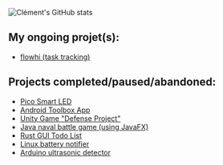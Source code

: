 ![Clément's GitHub stats](https://github-readme-stats.vercel.app/api?username=clempera&count_private=true&show_icons=true&theme=gruvbox)

## My ongoing projet(s):
- [flowhi (task tracking)](https://github.com/ClemPera/flowhi)

## Projects completed/paused/abandoned: 
- [Pico Smart LED](https://github.com/ClemPera/pico_smart_led)
- [Android Toolbox App](https://github.com/ClemPera/TTime)
- [Unity Game "Defense Project" ](https://github.com/ClemPera/Defense-project)
- [Java naval battle game (using JavaFX)](https://github.com/ClemPera/BatailleNavale-JavaFx)
- [Rust GUI Todo List](https://github.com/ClemPera/Simple-Todo-List-GUI)
- [Linux battery notifier](https://github.com/ClemPera/Battery-life-saver-Linux-X-80-20-Or-40)
- [Arduino ultrasonic detector](https://github.com/ClemPera/Arduino-ultrasonic-led)

<!--
**ClemPera/clempera** is a ✨ _special_ ✨ repository because its `README.md` (this file) appears on your GitHub profile.

Here are some ideas to get you started:

- 🔭 I’m currently working on ...
- 🌱 I’m currently learning ...
- 👯 I’m looking to collaborate on ...
- 🤔 I’m looking for help with ...
- 💬 Ask me about ...
- 📫 How to reach me: ...
- 😄 Pronouns: ...
- ⚡ Fun fact: ...
-->
